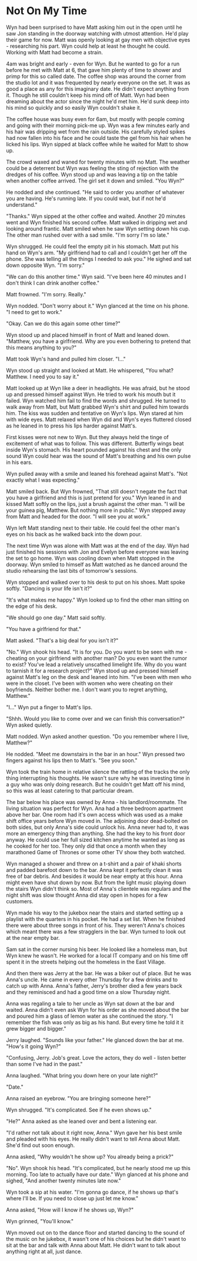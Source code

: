 # Not On My Time

Wyn had been surprised to have Matt asking him out in the open until he saw Jon standing in the doorway watching with utmost attention.  He'd play their game for now.  Matt was openly looking at gay men with objective eyes - researching his part.  Wyn could help at least he thought he could.  Working with Matt had become a strain.

4am was bright and early - even for Wyn.  But he wanted to go for a run before he met with Matt at 6, that gave him plenty of time to shower and primp for this so called date.  The coffee shop was around the corner from the studio lot and it was frequented by nearly everyone on the set.  It was as good a place as any for this imaginary date.  He didn't expect anything from it.  Though he still couldn't keep his mind off of Matt.  Wyn had been dreaming about the actor since the night he'd met him.  He'd sunk deep into his mind so quickly and so easily  Wyn couldn't shake it.

The coffee house was busy even for 6am, but mostly with people coming and going with their morning pick-me up.  Wyn was a few minutes early and his hair was dripping wet from the rain outside.  His carefully styled spikes had now fallen into his face and he could taste the gel from his hair when he licked his lips.  Wyn sipped at black coffee while he waited for Matt to show up.  

The crowd waxed and waned for twenty minutes with no Matt.  The weather could be a deterrent but Wyn was feeling the sting of rejection with the dredges of his coffee.  Wyn stood up and was leaving a tip on the table when another coffee arrived.  The girl set it down and smiled.  "You Wyn?"

He nodded and she continued.  "He said to order you another of whatever you are having.  He's running late.  If you could wait, but if not he'd understand."

"Thanks."  Wyn sipped at the other coffee and waited.  Another 20 minutes went and Wyn finished his second coffee.  Matt walked in dripping wet and looking around frantic.  Matt smiled when he saw Wyn setting down his cup.  The other man rushed over with a sad smile.  "I'm sorry I'm so late."

Wyn shrugged.  He could feel the empty pit in his stomach.  Matt put his hand on Wyn's arm.  "My girlfriend had to call and I couldn't get her off the phone. She was telling all the things I needed to ask you." He sighed and sat down opposite Wyn.  "I'm sorry."

"We can do this another time."  Wyn said.  "I've been here 40 minutes and I don't think I can drink another coffee."

Matt frowned.  "I'm sorry.  Really."

Wyn nodded.  "Don't worry about it."  Wyn glanced at the time on his phone.  "I need to get to work."

"Okay.  Can we do this again some other time?"

Wyn stood up and placed himself in front of Matt and leaned down.  "Matthew, you have a girlfriend. Why are you even bothering to pretend that this means anything to you?"

Matt took Wyn's hand and pulled him closer.  "I..."

Wyn stood up straight and looked at Matt.  He whispered, "You what? Matthew.  I need you to say it."

Matt looked up at Wyn like a deer in headlights.  He was afraid, but he stood up and pressed himself against Wyn.  He tried to work his mouth but it failed.  Wyn watched him fail to find the words and shrugged.  He turned to walk away from Matt, but Matt grabbed Wyn's shirt and pulled him towards him. The kiss was sudden and tentative on Wyn's lips.  Wyn stared at him with wide eyes. Matt relaxed when Wyn did and Wyn's eyes fluttered closed as he leaned in to press his lips harder against Matt's.

First kisses were not new to Wyn.  But they always held the tinge of excitement of what was to follow.  This was different.  Butterfly wings beat inside Wyn's stomach. His heart pounded against his chest and the only sound Wyn could hear was the sound of Matt's breathing and his own pulse in his ears.

Wyn pulled away with a smile and leaned his forehead against Matt's.  "Not exactly what I was expecting."

Matt smiled back.  But Wyn frowned, "That still doesn't negate the fact that you have a girlfriend and this is just pretend for you." Wyn leaned in and kissed Matt softly on the lips, just a brush against the other man.  "I will be your guinea pig, Matthew.  But nothing more in public."  Wyn stepped away from Matt and headed for the door.  "I will see you at work."

Wyn left Matt standing next to their table.  He could feel the other man's eyes on his back as he walked back into the down pour.

The next time Wyn was alone with Matt was at the end of the day.  Wyn had just finished his sessions with Jon and Evelyn before everyone was leaving the set to go home.  Wyn was cooling down when Matt stopped in the doorway.  Wyn smiled to himself as Matt watched as he danced around the studio rehearsing the last bits of tomorrow's sessions.  

Wyn stopped and walked over to his desk to put on his shoes.  Matt spoke softly.  "Dancing is your life isn't it?"

"It's what makes me happy."  Wyn looked up to find the other man sitting on the edge of his desk.  

"We should go one day."  Matt said softly.

"You have a girlfriend for that."
 
Matt asked.  "That's a big deal for you isn't it?"

"No."  Wyn shook his head.  "It is for you.  Do you want to be seen with me - cheating on your girlfriend with another man?  Do you even want the rumor to exist?  You've lead a relatively unscathed limelight life.  Why do you want to tarnish it for a research project?"  Wyn stood up and pressed himself against Matt's leg on the desk and leaned into him.  "I've been with men who were in the closet.  I've been with women who were cheating on their boyfriends.  Neither bother me.  I don't want you to regret anything, Matthew."

"I..."  Wyn put a finger to Matt's lips.

"Shhh.  Would you like to come over and we can finish this conversation?"  Wyn asked quietly.

Matt nodded.  Wyn asked another question.  "Do you remember where I live, Matthew?"

He nodded.  "Meet me downstairs in the bar in an hour."  Wyn pressed two fingers against his lips then to Matt's.  "See you soon."

Wyn took the train home in relative silence the rattling of the tracks the only thing interrupting his thoughts.  He wasn't sure why he was investing time in a guy who was only doing research.  But he couldn't get Matt off his mind, so this was at least catering to that particular dream.

The bar below his place was owned by Anna - his landlord/roommate.  The living situation was perfect for Wyn.  Ana had a three bedroom apartment above her bar.  One room had it's own access which was used as a make shift office years before Wyn moved in.  The adjoining door dead-bolted on both sides, but only Anna's side could unlock his. Anna never had to, it was more an emergency thing than anything.  She had the key to his front door anyway.  He could use her full sized kitchen anytime he wanted as long as he cooked for her too.  They only did that once a month when they marathoned Game of Thrones or some other TV show they both watched.

Wyn managed a shower and threw on a t-shirt and a pair of khaki shorts and padded barefoot down to the bar.  Anna kept it perfectly clean it was free of bar debris.  And besides it would be near empty at this hour.  Anna might even have shut down by now.  But from the light music playing down the stairs Wyn didn't think so.  Most of Anna's clientele was regulars and the night shift was slow thought Anna did stay open in hopes for a few customers.

Wyn made his way to the jukebox near the stairs and started setting up a playlist with the quarters in his pocket. He had a set list.  When he finished there were about three songs in front of his.  They weren't Anna's choices which meant there was a few stragglers in the bar.  Wyn turned to look out at the near empty bar.  

Sam sat in the corner nursing his beer.  He looked like a homeless man, but Wyn knew he wasn't.  He worked for a local IT company and on his time off spent it in the streets helping out the homeless in the East Village.  

And then there was Jerry at the bar.  He was a biker out of place.  But he was Anna's uncle.  He came in every other Thursday for a few drinks and to catch up with Anna.  Anna's father, Jerry's brother died a few years back and they reminisced and had a good time on a slow Thursday night.

Anna was regaling a tale to her uncle as Wyn sat down at the bar and waited.  Anna didn't even ask Wyn for his order as she moved about the bar and poured him a glass of lemon water as she continued the story.  "I remember the fish was only as big as his hand.  But every time he told it it grew bigger and bigger."

Jerry laughed.  "Sounds like your father."  He glanced down the bar at me.  "How's it going Wyn?"

"Confusing, Jerry.  Job's great.  Love the actors, they do well - listen better than some I've had in the past."

Anna laughed.  "What bring you down here on your late night?"

"Date."  

Anna raised an eyebrow.  "You are bringing someone here?"

Wyn shrugged.  "It's complicated.  See if he even shows up."

"He?"  Anna asked as she leaned over and bent a listening ear.

"I'd rather not talk about it right now, Anna."  Wyn gave her his best smile and pleaded with his eyes.  He really didn't want to tell Anna about Matt.  She'd find out soon enough.

Anna asked, "Why wouldn't he show up?  You already being a prick?"

"No".  Wyn shook his head.  "It's complicated, but he nearly stood me up this morning.  Too late to actually have our date."  Wyn glanced at his phone and sighed, "And another twenty minutes late now."

Wyn took a sip at his water.  "I'm gonna go dance, if he shows up that's where I'll be.  If you need to close up just let me know."


Anna asked, "How will I know if he shows up, Wyn?"

Wyn grinned, "You'll know."

Wyn moved out on to the dance floor and started dancing to the sound of the music on he jukebox, it wasn't one of his choices but he didn't want to sit at the bar and talk with Anna about Matt.  He didn't want to talk about anything right at all, just dance.